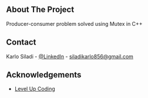 <!-- ABOUT THE PROJECT -->
## About The Project
Producer-consumer problem solved using Mutex in C++


<!-- CONTACT -->
## Contact

Karlo Siladi - [@LinkedIn](https://www.linkedin.com/in/karlosiladi/) - siladikarlo856@gmail.com


<!-- ACKNOWLEDGEMENTS -->
## Acknowledgements
* [Level Up Coding](https://levelup.gitconnected.com/producer-consumer-problem-using-mutex-in-c-764865c47483)
